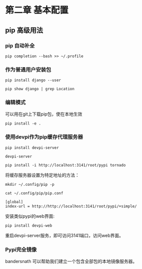 # 第二章 基本配置

## pip 高级用法

### pip 自动补全

`pip completion --bash >> ~/.profile`

### 作为普通用户安装包

`pip install django --user`

`pip show django | grep Location`

### 编辑模式

可以用在git上下载pip包，使在本地生效

`pip install -e .`

### 使用devpi作为pip缓存代理服务器

`pip install devpi-server`

`devpi-server`

`pip install -i http://localhost:3141/root/pypi tornado`

将缓存服务器设置为特定地址的方法：

`mkdir ~/.config/pip -p`

```
cat ~/.config/pip/pip.conf

[global]
index-url = http://http://localhost:3141/root/pypi/+simple/
```

安装类似pypi的web界面:

`pip install devpi-web`

重启devpi-server服务，即可访问3141端口，访问web界面。

### Pypi完全镜像

bandersnath 可以帮助我们建立一个包含全部包的本地镜像服务器。


